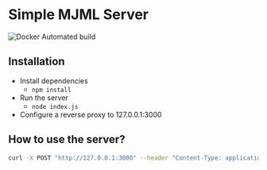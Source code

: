 # Simple MJML Server

![Docker Automated build](https://img.shields.io/docker/automated/zettersten/mjml-server?style=for-the-badge)

## Installation

* Install dependencies
    * ```npm install```
* Run the server
    * ``node index.js``
* Configure a reverse proxy to 127.0.0.1:3000

## How to use the server?

```bash
curl -X POST "http://127.0.0.1:3000" --header "Content-Type: application/json" -d '{"mjml":"<mjml><mj-body><mj-container><mj-section><mj-column><mj-text>Hello World</mj-text></mj-column></mj-section></mj-container></mj-body></mjml>"}'
```